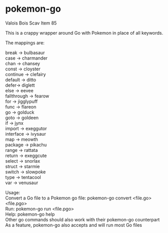 # pokemon-go
Valois Bois Scav Item 85

This is a crappy wrapper around Go with Pokemon in place of all keywords.

The mappings are:

break -> bulbasaur  
case -> charmander  
chan -> chansey  
const -> cloyster  
continue -> clefairy  
default -> ditto  
defer-> diglett  
else -> eevee  
fallthrough -> fearow  
for -> jigglypuff  
func -> flareon  
go -> golduck  
goto -> goldeen  
if -> jynx  
import -> exeggutor  
interface -> ivysaur  
map -> meowth  
package -> pikachu  
range -> rattata  
return -> exeggcute  
select -> snorlax  
struct -> starmie  
switch -> slowpoke  
type -> tentacool  
var -> venusaur  

Usage:  
Convert a Go file to a Pokemon go file: pokemon-go convert <file.go> <file.pgo>  
Run: pokemon-go run <file.pgo>  
Help: pokemon-go help  
Other go commands should also work with their pokemon-go counterpart  
As a feature, pokemon-go also accepts and will run most Go files  
